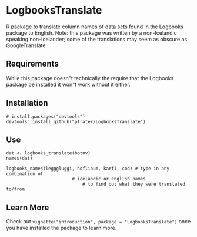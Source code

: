 # LogbooksTranslate
R package to translate column names of data sets found in the Logbooks package to English. Note: this package was written by a non-Icelandic speaking non-Icelander; some of the translations may seem as obscure as GoogleTranslate

## Requirements
While this package doesn"t technically the require that the Logbooks package be installed it won"t work without it either.

## Installation
```
# install.packages("devtools")
devtools::install_github("pfrater/LogbooksTranslate")
```

## Use
```
dat <- logbooks_translate(botnv)
names(dat)

logbooks_names(legggluggi, hoflinum, karfi, cod) # type in any combination of 
						 # icelandic or english names 
					         # to find out what they were translated to/from
```

## Learn More
Check out `vignette("introduction", package = "LogbooksTranslate")` once you have installed the package to learn more.

